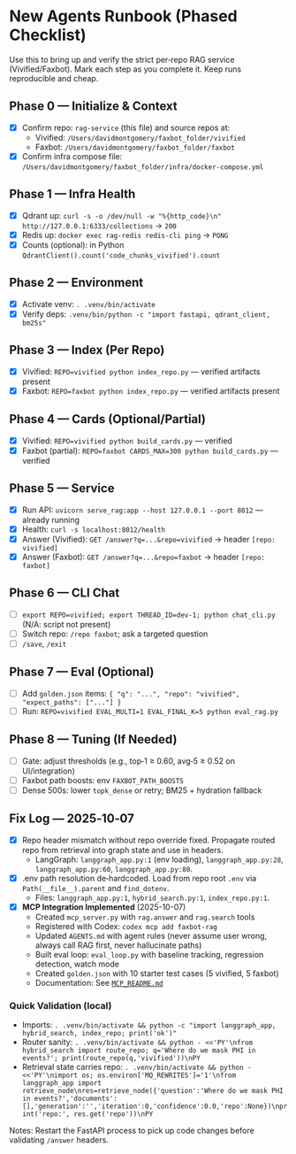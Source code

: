 # New Agents Runbook (Phased Checklist)

Use this to bring up and verify the strict per‑repo RAG service (Vivified/Faxbot). Mark each step as you complete it. Keep runs reproducible and cheap.

## Phase 0 — Initialize & Context
- [x] Confirm repo: `rag-service` (this file) and source repos at:
  - Vivified: `/Users/davidmontgomery/faxbot_folder/vivified`
  - Faxbot: `/Users/davidmontgomery/faxbot_folder/faxbot`
- [x] Confirm infra compose file: `/Users/davidmontgomery/faxbot_folder/infra/docker-compose.yml`

## Phase 1 — Infra Health
- [x] Qdrant up: `curl -s -o /dev/null -w "%{http_code}\n" http://127.0.0.1:6333/collections` → `200`
- [x] Redis up: `docker exec rag-redis redis-cli ping` → `PONG`
- [x] Counts (optional): in Python `QdrantClient().count('code_chunks_vivified').count`

## Phase 2 — Environment
- [x] Activate venv: `. .venv/bin/activate`
- [x] Verify deps: `.venv/bin/python -c "import fastapi, qdrant_client, bm25s"`

## Phase 3 — Index (Per Repo)
- [x] Vivified: `REPO=vivified python index_repo.py` — verified artifacts present
- [x] Faxbot: `REPO=faxbot python index_repo.py` — verified artifacts present

## Phase 4 — Cards (Optional/Partial)
- [x] Vivified: `REPO=vivified python build_cards.py` — verified
- [x] Faxbot (partial): `REPO=faxbot CARDS_MAX=300 python build_cards.py` — verified

## Phase 5 — Service
- [x] Run API: `uvicorn serve_rag:app --host 127.0.0.1 --port 8012` — already running
- [x] Health: `curl -s localhost:8012/health`
- [x] Answer (Vivified): `GET /answer?q=...&repo=vivified` → header `[repo: vivified]`
- [x] Answer (Faxbot): `GET /answer?q=...&repo=faxbot` → header `[repo: faxbot]`

## Phase 6 — CLI Chat
- [ ] `export REPO=vivified; export THREAD_ID=dev-1; python chat_cli.py` (N/A: script not present)
- [ ] Switch repo: `/repo faxbot`; ask a targeted question
- [ ] `/save`, `/exit`

## Phase 7 — Eval (Optional)
- [ ] Add `golden.json` items: `{ "q": "...", "repo": "vivified", "expect_paths": ["..."] }`
- [ ] Run: `REPO=vivified EVAL_MULTI=1 EVAL_FINAL_K=5 python eval_rag.py`

## Phase 8 — Tuning (If Needed)
- [ ] Gate: adjust thresholds (e.g., top‑1 ≥ 0.60, avg‑5 ≥ 0.52 on UI/integration)
- [ ] Faxbot path boosts: env `FAXBOT_PATH_BOOSTS`
- [ ] Dense 500s: lower `topk_dense` or retry; BM25 + hydration fallback

## Fix Log — 2025‑10‑07
- [x] Repo header mismatch without repo override fixed. Propagate routed repo from retrieval into graph state and use in headers.
  - LangGraph: `langgraph_app.py:1` (env loading), `langgraph_app.py:28`, `langgraph_app.py:60`, `langgraph_app.py:80`.
- [x] .env path resolution de‑hardcoded. Load from repo root `.env` via `Path(__file__).parent` and `find_dotenv`.
  - Files: `langgraph_app.py:1`, `hybrid_search.py:1`, `index_repo.py:1`.
- [x] **MCP Integration Implemented** (2025-10-07)
  - Created `mcp_server.py` with `rag.answer` and `rag.search` tools
  - Registered with Codex: `codex mcp add faxbot-rag`
  - Updated `AGENTS.md` with agent rules (never assume user wrong, always call RAG first, never hallucinate paths)
  - Built eval loop: `eval_loop.py` with baseline tracking, regression detection, watch mode
  - Created `golden.json` with 10 starter test cases (5 vivified, 5 faxbot)
  - Documentation: See [`MCP_README.md`](MCP_README.md)

### Quick Validation (local)
- Imports: `. .venv/bin/activate && python -c "import langgraph_app, hybrid_search, index_repo; print('ok')"`
- Router sanity: `. .venv/bin/activate && python - <<'PY'\nfrom hybrid_search import route_repo; q='Where do we mask PHI in events?'; print(route_repo(q,'vivified'))\nPY`
- Retrieval state carries repo: `. .venv/bin/activate && python - <<'PY'\nimport os; os.environ['MQ_REWRITES']='1'\nfrom langgraph_app import retrieve_node\nres=retrieve_node({'question':'Where do we mask PHI in events?','documents':[],'generation':'','iteration':0,'confidence':0.0,'repo':None})\nprint('repo:', res.get('repo'))\nPY`

Notes: Restart the FastAPI process to pick up code changes before validating `/answer` headers.
